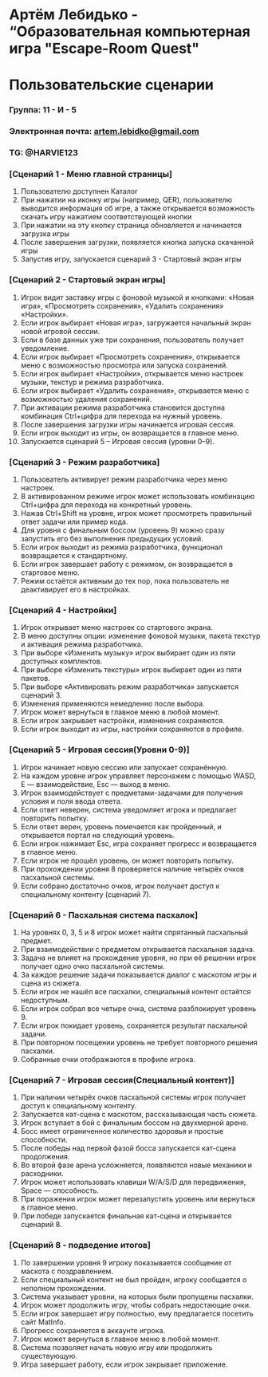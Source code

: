 # Артём Лебидько - “Образовательная компьютерная игра "Escape-Room Quest"
# Пользовательские сценарии

### Группа: 11 - И - 5
### Электронная почта: artem.lebidko@gmail.com
### TG: @HARVIE123

### [Сценарий 1 - Меню главной страницы]
1.   Пользователю доступнен Каталог
2.   При нажатии на иконку игры (например, QER), пользователю выводится информация об игре, а также открывается возможность скачать игру нажатием соответствующей кнопки
3.   При нажатии на эту кнопку страница обновляется и начинается загрузка игры
4.   После завершения загрузки, появляется кнопка запуска скачанной игры
5.   Запустив игру, запускается сценарий 3 - Стартовый экран игры
### [Сценарий 2 - Стартовый экран игры]
1.   Игрок видит заставку игры с фоновой музыкой и кнопками: «Новая игра», «Просмотреть сохранения», «Удалить сохранения» «Настройки».
2.   Если игрок выбирает «Новая игра», загружается начальный экран новой игровой сессии.
3.   Если в базе данных уже три сохранения, пользователь получает уведомление.
4.   Если игрок выбирает «Просмотреть сохранения», открывается меню с возможностью просмотра или запуска сохранений.
5.   Если игрок выбирает «Настройки», открывается меню настроек музыки, текстур и режима разработчика.
6.   Если игрок выбирает «Удалить сохранения», открывается меню с возможностью удаления сохранений.
6.   При активации режима разработчика становится доступна комбинация Ctrl+цифра для перехода на нужный уровень.
7.   После завершения загрузки игры начинается игровая сессия.
8.   Если игрок выходит из игры, он возвращается в главное меню.
9.   Запускается сценарий 5 – Игровая сессия (уровни 0–9).
### [Cценарий 3 - Режим разработчика]
1.   Пользователь активирует режим разработчика через меню настроек.
2.   В активированном режиме игрок может использовать комбинацию Ctrl+цифра для перехода на конкретный уровень.
3.   Нажав Ctrl+Shift на уровне, игрок может просмотреть правильный ответ задачи или пример кода.
4.   Для уровня с финальным боссом (уровень 9) можно сразу запустить его без выполнения предыдущих условий.
5.   Если игрок выходит из режима разработчика, функционал возвращается к стандартному.
6.   Если игрок завершает работу с режимом, он возвращается в стартовое меню.
7.   Режим остаётся активным до тех пор, пока пользователь не деактивирует его в настройках. 
### [Сценарий 4 - Настройки]
1.   Игрок открывает меню настроек со стартового экрана.
2.   В меню доступны опции: изменение фоновой музыки, пакета текстур и активация режима разработчика.
3.   При выборе «Изменить музыку» игрок выбирает один из пяти доступных комплектов.
4.   При выборе «Изменить текстуры» игрок выбирает один из пяти пакетов.
5.   При выборе «Активировать режим разработчика» запускается сценарий 3.
6.   Изменения применяются немедленно после выбора.
7.   Игрок может вернуться в главное меню в любой момент.
8.   Если игрок закрывает настройки, изменения сохраняются.
9.   Если игрок выходит из игры, настройки сохраняются в профиле.
### [Сценарий 5 - Игровая сессия(Уровни 0-9)]
1.   Игрок начинает новую сессию или запускает сохранённую.
2.   На каждом уровне игрок управляет персонажем с помощью WASD, E — взаимодействие, Esc — выход в меню.
3.   Игрок взаимодействует с предметами-задачами для получения условия и поля ввода ответа.
4.   Если ответ неверен, система уведомляет игрока и предлагает повторить попытку.
5.   Если ответ верен, уровень помечается как пройденный, и открывается портал на следующий уровень.
6.   Если игрок нажимает Esc, игра сохраняет прогресс и возвращается в главное меню.
7.   Если игрок не прошёл уровень, он может повторить попытку.
8.   При прохождении уровня 8 проверяется наличие четырёх очков пасхальной системы.
9.   Если собрано достаточно очков, игрок получает доступ к специальному контенту (сценарий 7).
### [Сценарий 6 - Пасхальная система пасхалок]
1.   На уровнях 0, 3, 5 и 8 игрок может найти спрятанный пасхальный предмет.
2.   При взаимодействии с предметом открывается пасхальная задача.
3.   Задача не влияет на прохождение уровня, но при её решении игрок получает одно очко пасхальной системы.
4.   За каждое решение задачи показывается диалог с маскотом игры и сцена из сюжета.
5.   Если игрок не нашёл все пасхалки, специальный контент остаётся недоступным.
6.   Если игрок собрал все четыре очка, система разблокирует уровень 9.
7.   Если игрок покидает уровень, сохраняется результат пасхальной задачи.
8.   При повторном посещении уровень не требует повторного решения пасхалки.
9.   Собранные очки отображаются в профиле игрока.
### [Сценарий 7 - Игровая сессия(Специальный контент)]
1.   При наличии четырёх очков пасхальной системы игрок получает доступ к специальному контенту.
2.   Запускается кат-сцена с маскотом, рассказывающая часть сюжета.
3.   Игрок вступает в бой с финальным боссом на двухмерной арене.
4.   Босс имеет ограниченное количество здоровья и простые способности.
5.   После победы над первой фазой босса запускается кат-сцена продолжения.
6.   Во второй фазе арена усложняется, появляются новые механики и расходники.
7.   Игрок может использовать клавиши W/A/S/D для передвижения, Space — способность.
8.   При поражении игрок может перезапустить уровень или вернуться в главное меню.
9.   При победе запускается финальная кат-сцена и открывается сценарий 8.
### [Cценарий 8 - подведение итогов]
1.   По завершении уровня 9 игроку показывается сообщение от маскота с поздравлением.
2.   Если специальный контент не был пройден, игроку сообщается о неполном прохождении.
3.   Система указывает уровни, на которых были пропущены пасхалки.
4.   Игрок может продолжить игру, чтобы собрать недостающие очки.
5.   Если игрок завершает игру полностью, ему предлагается посетить сайт MatInfo.
6.   Прогресс сохраняется в аккаунте игрока.
7.   Игрок может вернуться в главное меню в любой момент.
8.   Система позволяет начать новую игру или продолжить существующую.
9.   Игра завершает работу, если игрок закрывает приложение.